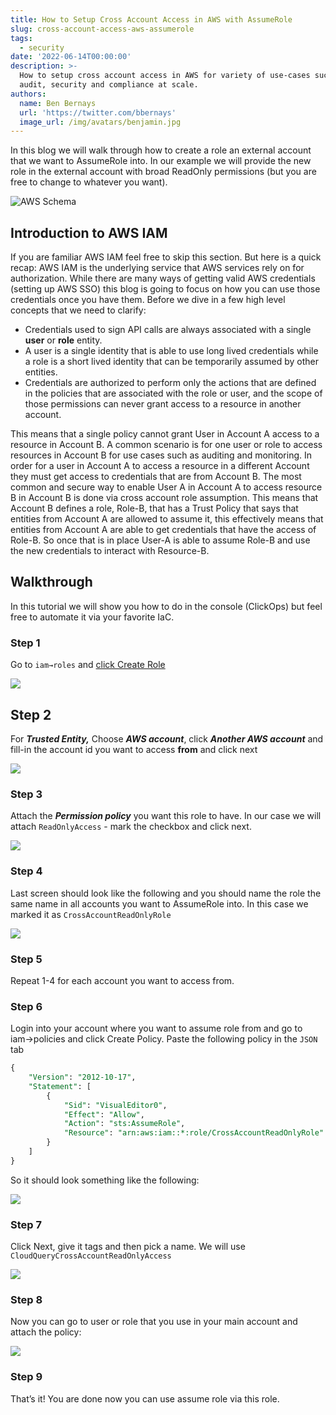```yaml
---
title: How to Setup Cross Account Access in AWS with AssumeRole
slug: cross-account-access-aws-assumerole
tags:
  - security
date: '2022-06-14T00:00:00'
description: >-
  How to setup cross account access in AWS for variety of use-cases such as
  audit, security and compliance at scale.
authors:
  name: Ben Bernays
  url: 'https://twitter.com/bbernays'
  image_url: /img/avatars/benjamin.jpg
---
```


In this blog we will walk through how to create a role an external account that we want to AssumeRole into. In our example we will provide the new role in the external account with broad ReadOnly permissions (but you are free to change to whatever you want).

![AWS Schema](/img/blog/cross-account-access-aws-assumerole/scheme.png)

## Introduction to AWS IAM

If you are familiar AWS IAM feel free to skip this section. But here is a quick recap: AWS IAM is the underlying service that AWS services rely on for authorization. While there are many ways of getting valid AWS credentials (setting up AWS SSO) this blog is going to focus on how you can use those credentials once you have them. Before we dive in a few high level concepts that we need to clarify:

- Credentials used to sign API calls are always associated with a single **user** or **role** entity.
- A user is a single identity that is able to use long lived credentials while a role is a short lived identity that can be temporarily assumed by other entities.
- Credentials are authorized to perform only the actions that are defined in the policies that are associated with the role or user, and the scope of those permissions can never grant access to a resource in another account.

This means that a single policy cannot grant User in Account A access to a resource in Account B. A common scenario is for one user or role to access resources in Account B for use cases such as auditing and monitoring. In order for a user in Account A to access a resource in a different Account they must get access to credentials that are from Account B. The most common and secure way to enable User A in Account A to access resource B in Account B is done via cross account role assumption. This means that Account B defines a role, Role-B, that has a Trust Policy that says that entities from Account A are allowed to assume it, this effectively means that entities from Account A are able to get credentials that have the access of Role-B. So once that is in place User-A is able to assume Role-B and use the new credentials to interact with Resource-B.

## Walkthrough

In this tutorial we will show you how to do in the console (ClickOps) but feel free to automate it via your favorite IaC.

### Step 1

Go to `iam→roles` and [click Create Role](https://us-east-1.console.aws.amazon.com/iamv2/home?region=us-east-1#/roles/create?step=selectEntities)

![](/img/blog/cross-account-access-aws-assumerole/step1.png)

## Step 2

For **_Trusted Entity,_** Choose **_AWS account_**, click **_Another AWS account_** and fill-in the account id you want to access **from** and click next

![](/img/blog/cross-account-access-aws-assumerole/step2.png)

### Step 3

Attach the **_Permission policy_** you want this role to have. In our case we will attach `ReadOnlyAccess` - mark the checkbox and click next.

![](/img/blog/cross-account-access-aws-assumerole/step3.png)

### Step 4

Last screen should look like the following and you should name the role the same name in all accounts you want to AssumeRole into. In this case we marked it as `CrossAccountReadOnlyRole`

![](/img/blog/cross-account-access-aws-assumerole/step4.png)

### Step 5

Repeat 1-4 for each account you want to access from.

### Step 6

Login into your account where you want to assume role from and go to iam→policies and click Create Policy. Paste the following policy in the `JSON` tab

```sql
{
    "Version": "2012-10-17",
    "Statement": [
        {
            "Sid": "VisualEditor0",
            "Effect": "Allow",
            "Action": "sts:AssumeRole",
            "Resource": "arn:aws:iam::*:role/CrossAccountReadOnlyRole"
        }
    ]
}
```

So it should look something like the following:

![](/img/blog/cross-account-access-aws-assumerole/step6.png)

### Step 7

Click Next, give it tags and then pick a name. We will use `CloudQueryCrossAccountReadOnlyAccess`

![](/img/blog/cross-account-access-aws-assumerole/step7.png)

### Step 8

Now you can go to user or role that you use in your main account and attach the policy:

![](/img/blog/cross-account-access-aws-assumerole/step8.png)

### Step 9

That’s it! You are done now you can use assume role via this role.
